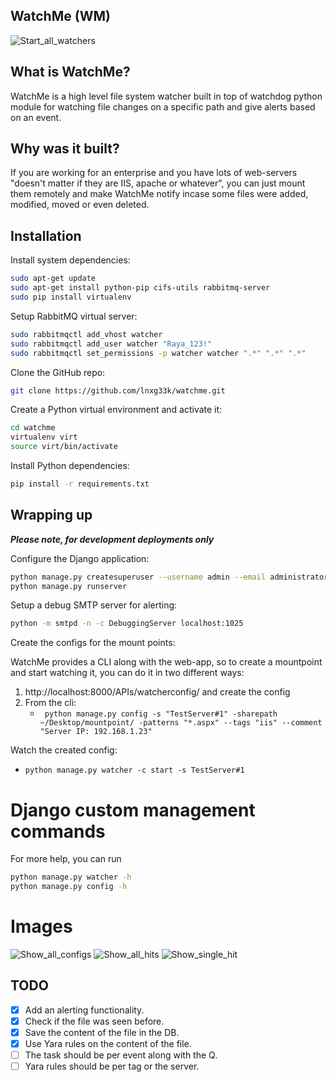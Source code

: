 ## WatchMe (WM)
![Start_all_watchers](https://user-images.githubusercontent.com/1170490/30958672-80d8bf36-a446-11e7-9f25-980669eb8a3b.png)

## What is WatchMe?
WatchMe is a high level file system watcher built in top of watchdog python module for watching file changes on a specific path and give alerts based on an event.

## Why was it built?
If you are working for an enterprise and you have lots of web-servers "doesn't matter if they are IIS, apache or whatever", you can just mount them remotely and make WatchMe notify incase some files were added, modified, moved or even deleted.

## Installation
Install system dependencies:
```bash
sudo apt-get update
sudo apt-get install python-pip cifs-utils rabbitmq-server
sudo pip install virtualenv
```
Setup RabbitMQ virtual server:
```bash
sudo rabbitmqctl add_vhost watcher
sudo rabbitmqctl add_user watcher "Raya_123!"
sudo rabbitmqctl set_permissions -p watcher watcher ".*" ".*" ".*"
```
Clone the GitHub repo:
```bash
git clone https://github.com/lnxg33k/watchme.git
```
Create a Python virtual environment and activate it:
```bash
cd watchme
virtualenv virt
source virt/bin/activate
```
Install Python dependencies:
```bash
pip install -r requirements.txt
```
## Wrapping up
**_Please note, for development deployments only_**

Configure the Django application:
```bash
python manage.py createsuperuser --username admin --email administrator@localhost
python manage.py runserver
```
Setup a debug SMTP server for alerting:
```bash
python -m smtpd -n -c DebuggingServer localhost:1025
```
Create the configs for the mount points:

WatchMe provides a CLI along with the web-app, so to create a mountpoint and start watching it, you can do it in two different ways:
  1. http://localhost:8000/APIs/watcherconfig/ and create the config
  2. From the cli:
      - ` python manage.py config -s "TestServer#1" -sharepath ~/Desktop/mountpoint/ -patterns "*.aspx" --tags "iis" --comment "Server IP: 192.168.1.23"`

Watch the created config:
  - `python manage.py watcher -c start -s TestServer#1`

# Django custom management commands
For more help, you can run
```bash
python manage.py watcher -h
python manage.py config -h
```

# Images
![Show_all_configs](https://user-images.githubusercontent.com/1170490/30958705-a15057ba-a446-11e7-919c-a4f4f7a3b224.png)
![Show_all_hits](https://user-images.githubusercontent.com/1170490/30958748-ba0bed8c-a446-11e7-8e5b-e8b557c2e6f8.png)
![Show_single_hit](https://user-images.githubusercontent.com/1170490/30958773-d168c5e0-a446-11e7-8a55-12400d734082.png)

## TODO
- [x] Add an alerting functionality.
- [x] Check if the file was seen before.
- [x] Save the content of the file in the DB.
- [x] Use Yara rules on the content of the file.
- [ ] The task should be per event along with the Q.
- [ ] Yara rules should be per tag or the server.
